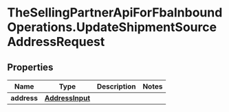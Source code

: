 # TheSellingPartnerApiForFbaInboundOperations.UpdateShipmentSourceAddressRequest

## Properties
Name | Type | Description | Notes
------------ | ------------- | ------------- | -------------
**address** | [**AddressInput**](AddressInput.md) |  | 


